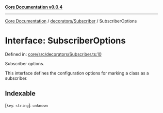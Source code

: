 [**Core Documentation v0.0.4**](../../../README.md)

***

[Core Documentation](../../../modules.md) / [decorators/Subscriber](../README.md) / SubscriberOptions

# Interface: SubscriberOptions

Defined in: [core/src/decorators/Subscriber.ts:10](https://github.com/stonemjs/core/blob/2adc2da4c7e3b5a9f593c198ba7e8ad639651777/src/decorators/Subscriber.ts#L10)

Subscriber options.

This interface defines the configuration options for marking a class as a subscriber.

## Indexable

\[`key`: `string`\]: `unknown`
